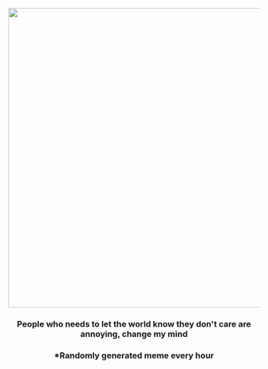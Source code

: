 <p align="center">
        <img src="https://i.redd.it/wxpx9ffc6nr91.jpg" width="600" height="600">
        </p>
        <h3 align="center">People who needs to let the world know they don't care are annoying, change my mind</h3>
        <h3 align="center">*Randomly generated meme every hour</h3>
    